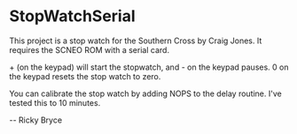 <h1>StopWatchSerial</h1>
<p>This project is a stop watch for the Southern Cross by Craig Jones.  It requires the SCNEO ROM with a serial card.</p>
<p>+ (on the keypad) will start the stopwatch, and - on the keypad pauses.  0 on the keypad resets the stop watch to zero. </p>
<p>You can calibrate the stop watch by adding NOPS to the delay routine.  I've tested this to 10 minutes.</p>
<p>-- Ricky Bryce</p>
